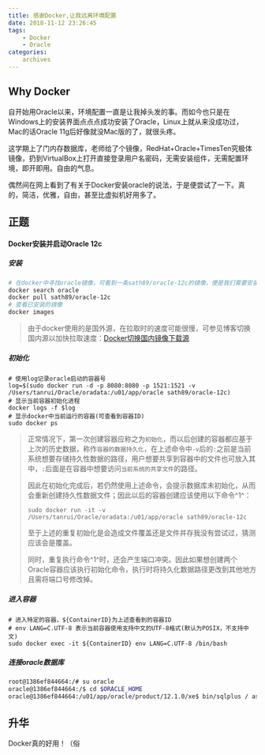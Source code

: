```yaml
---
title: 感谢Docker,让我远离环境配置
date: 2018-11-12 23:26:45
tags:
    - Docker
    - Oracle
categories:
    archives
---
```


## Why Docker

自开始用Oracle以来，环境配置一直是让我掉头发的事。而如今也只是在Windows上的安装界面点点点成功安装了Oracle，Linux上就从来没成功过，Mac的话Oracle 11g后好像就没Mac版的了，就很头疼。

这学期上了门内存数据库，老师给了个镜像，RedHat+Oracle+TimesTen究极体镜像，扔到VirtualBox上打开直接登录用户名密码，无需安装组件，无需配置环境，即开即用。自由的气息。

偶然间在网上看到了有关于Docker安装oracle的说法，于是便尝试了一下。真的，简洁，优雅，自由，甚至比虚拟机好用多了。

<!-- more -->

## 正题

#### Docker安装并启动Oracle 12c

##### 安装

```sh
# 在docker中寻找oracle镜像，可看到一条sath89/oracle-12c的镜像，便是我们需要安装的
docker search oracle
docker pull sath89/oracle-12c
# 查看已安装的镜像
docker images
```

> 由于docker使用的是国外源，在拉取时的速度可能很慢，可参见博客切换国内源以加快拉取速度：[Docker切换国内镜像下载源](https://blog.csdn.net/huludan/article/details/52713799)

##### 初始化

```shell
# 使用log记录oracle启动的容器号
log=$(sudo docker run -d -p 8080:8080 -p 1521:1521 -v /Users/tanrui/Oracle/oradata:/u01/app/oracle sath89/oracle-12c)
# 显示当前容器初始化进程
docker logs -f $log
# 显示docker中当前运行的容器(可查看到容器ID)
sudo docker ps
```

> 正常情况下，第一次创建容器应称之为`初始化`，而以后创建的容器都应基于上次的历史数据，称作`容器的数据持久化`，在上述命令中`-v`后的`:`之前是当前系统想要存储持久性数据的路径，用户想要共享到容器中的文件也可放入其中，`:`后面是在容器中想要访问`当前系统的共享文件`的路径。
>
> 因此在初始化完成后，若仍然使用上述命令，会提示数据库未初始化，从而会重新创建持久性数据文件；因此以后的容器创建应该使用以下命令^1^：
>
> ```shell
> sudo docker run -it -v /Users/tanrui/Oracle/oradata:/u01/app/oracle sath89/oracle-12c
> ```
>
> 至于上述的重复初始化是会造成文件覆盖还是文件并存我没有尝试过，猜测应该会是覆盖。
>
> 同时，重复执行命令^1^时，还会产生端口冲突。因此如果想创建两个Oracle容器应该执行初始化命令，执行时将持久化数据路径更改到其他地方且需将端口号修改掉。

##### 进入容器

```shell
# 进入特定的容器，${ContainerID}为上述查看到的容器ID
# env LANG=C.UTF-8 表示当前容器使用支持中文的UTF-8格式(默认为POSIX，不支持中文)
sudo docker exec -it ${ContainerID} env LANG=C.UTF-8 /bin/bash
```

##### 连接oracle数据库

```sh
root@1386ef844664:/# su oracle
oracle@1386ef844664:/$ cd $ORACLE_HOME
oracle@1386ef844664:/u01/app/oracle/product/12.1.0/xe$ bin/sqlplus / as sysdba
```
## 升华

Docker真的好用！（俗
